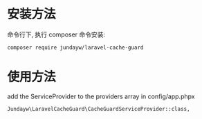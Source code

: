 # 安装方法
命令行下, 执行 composer 命令安装:
````
composer require jundayw/laravel-cache-guard
````

# 使用方法
add the ServiceProvider to the providers array in config/app.phpx
````
Jundayw\LaravelCacheGuard\CacheGuardServiceProvider::class,
````